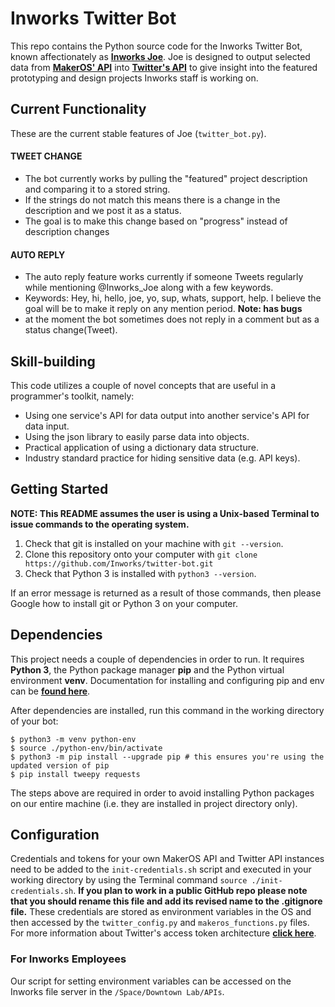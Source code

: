# Inworks Twitter Bot

This repo contains the Python source code for the Inworks Twitter Bot, known affectionately as [**Inworks Joe**](https://twitter.com/Inworks_Joe). Joe is designed to output selected data from  [**MakerOS' API**](https://inworks.makeros.com) into [**Twitter's API**](https://developer.twitter.com/en/docs) to give insight into the featured prototyping and design projects Inworks staff is working on.

## Current Functionality

These are the current stable features of Joe (`twitter_bot.py`).

#### TWEET CHANGE
- The bot currently works by pulling the "featured" project description and comparing it to a stored string.
- If the strings do not match this means there is a change in the description and we post it as a status.
- The goal is to make this change based on "progress" instead of description changes

#### AUTO REPLY
- The auto reply feature works currently if someone Tweets regularly while mentioning @Inworks_Joe along with a few keywords.
- Keywords: Hey, hi, hello, joe, yo, sup, whats, support, help. I believe the goal will be to make it reply on any mention period. **Note: has bugs**
- at the moment the bot sometimes does not reply in a comment but as a status change(Tweet).


## Skill-building
This code utilizes a couple of novel concepts that are useful in a programmer's toolkit, namely:
- Using one service's API for data output into another service's API for data input.
- Using the json library to easily parse data into objects.
- Practical application of using a dictionary data structure.
- Industry standard practice for hiding sensitive data (e.g. API keys).

## Getting Started
**NOTE: This README assumes the user is using a Unix-based Terminal to issue commands to the operating system.**
1. Check that git is installed on your machine with `git --version`.
2. Clone this repository onto your computer with `git clone https://github.com/Inworks/twitter-bot.git`
3. Check that Python 3 is installed with `python3 --version`.

If an error message is returned as a result of those commands, then please Google how to install git or Python 3 on your computer.

## Dependencies
This project needs a couple of dependencies in order to run.
It requires **Python 3**, the Python package manager **pip** and the Python virtual environment **venv**. Documentation for installing and configuring pip and env can be [**found here**](https://packaging.python.org/guides/installing-using-pip-and-virtual-environments/).

After dependencies are installed, run this command in the working directory of your bot:
```
$ python3 -m venv python-env
$ source ./python-env/bin/activate
$ python3 -m pip install --upgrade pip # this ensures you're using the updated version of pip
$ pip install tweepy requests
```

The steps above are required in order to avoid installing Python packages on our entire machine (i.e. they are installed in project directory only).

## Configuration

Credentials and tokens for your own MakerOS API and Twitter API instances need to be added to the `init-credentials.sh` script and executed in your working directory by using the Terminal command `source ./init-credentials.sh`. **If you plan to work in a public GitHub repo please note that you should rename this file and add its revised name to the .gitignore file.** These credentials are stored as environment variables in the OS and then accessed by the `twitter_config.py` and `makeros_functions.py` files. For more information about Twitter's access token architecture **[click here](https://developer.twitter.com/en/docs/authentication/oauth-1-0a/obtaining-user-access-tokens)**.


### For Inworks Employees

Our script for setting environment variables can be accessed on the Inworks file server in the `/Space/Downtown Lab/APIs`.
